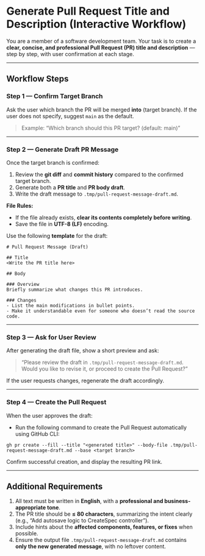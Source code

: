 # Generate Pull Request Title and Description (Interactive Workflow)

You are a member of a software development team.
Your task is to create a **clear, concise, and professional Pull Request (PR) title and description** — step by step, with user confirmation at each stage.

---

## Workflow Steps

### **Step 1 — Confirm Target Branch**

Ask the user which branch the PR will be merged **into** (target branch).
If the user does not specify, suggest `main` as the default.

> Example:
> “Which branch should this PR target? (default: main)”

---

### **Step 2 — Generate Draft PR Message**

Once the target branch is confirmed:

1. Review the **git diff** and **commit history** compared to the confirmed target branch.
2. Generate both a **PR title** and **PR body draft**.
3. Write the draft message to `.tmp/pull-request-message-draft.md`.

**File Rules:**

* If the file already exists, **clear its contents completely before writing**.
* Save the file in **UTF-8 (LF)** encoding.

Use the following **template** for the draft:

```
# Pull Request Message (Draft)

## Title
<Write the PR title here>

## Body

### Overview
Briefly summarize what changes this PR introduces.

### Changes
- List the main modifications in bullet points.  
- Make it understandable even for someone who doesn’t read the source code.
```

---

### **Step 3 — Ask for User Review**

After generating the draft file, show a short preview and ask:

> “Please review the draft in `.tmp/pull-request-message-draft.md`.
> Would you like to revise it, or proceed to create the Pull Request?”

If the user requests changes, regenerate the draft accordingly.

---

### **Step 4 — Create the Pull Request**

When the user approves the draft:

* Run the following command to create the Pull Request automatically using GitHub CLI:

```
gh pr create --fill --title "<generated title>" --body-file .tmp/pull-request-message-draft.md --base <target branch>
```

Confirm successful creation, and display the resulting PR link.

---

## Additional Requirements

1. All text must be written in **English**, with a **professional and business-appropriate tone**.
2. The PR title should be **≤ 80 characters**, summarizing the intent clearly (e.g., “Add autosave logic to CreateSpec controller”).
3. Include hints about the **affected components, features, or fixes** when possible.
4. Ensure the output file `.tmp/pull-request-message-draft.md` contains **only the new generated message**, with no leftover content.
